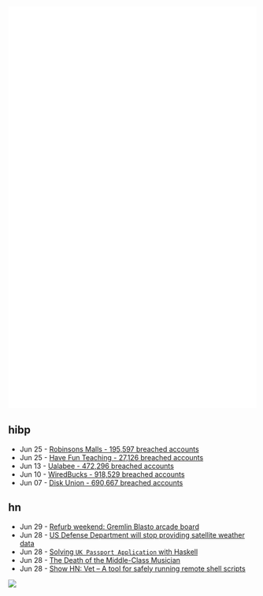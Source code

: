 ![Metrics](https://raw.githubusercontent.com/phixion/phixion/master/metrics.svg)

## hibp

<!--
for https://github.com/phixion/phixion/blob/main/.github/workflows/feeds.yml
-->
<!--START_SECTION:haveibeenpwnd-->
- Jun 25 - [Robinsons Malls - 195,597 breached accounts](https://haveibeenpwned.com/Breach/RobinsonsMalls)
- Jun 25 - [Have Fun Teaching - 27,126 breached accounts](https://haveibeenpwned.com/Breach/HaveFunTeaching)
- Jun 13 - [Ualabee - 472,296 breached accounts](https://haveibeenpwned.com/Breach/Ualabee)
- Jun 10 - [WiredBucks - 918,529 breached accounts](https://haveibeenpwned.com/Breach/WiredBucks)
- Jun 07 - [Disk Union - 690,667 breached accounts](https://haveibeenpwned.com/Breach/DiskUnion)
<!--END_SECTION:haveibeenpwnd-->

## hn

<!--
for https://github.com/phixion/phixion/blob/main/.github/workflows/feeds.yml
-->
<!--START_SECTION:hn-->
- Jun 29 - [Refurb weekend: Gremlin Blasto arcade board](http://oldvcr.blogspot.com/2025/06/refurb-weekend-gremlin-blasto-arcade.html)
- Jun 28 - [US Defense Department will stop providing satellite weather data](https://text.npr.org/nx-s1-5446120)
- Jun 28 - [Solving `UK Passport Application` with Haskell](https://jameshaydon.github.io/passport/)
- Jun 28 - [The Death of the Middle-Class Musician](https://thewalrus.ca/the-death-of-the-middle-class-musician/)
- Jun 28 - [Show HN: Vet – A tool for safely running remote shell scripts](https://getvet.sh)
<!--END_SECTION:hn-->

<!--
for https://yhype.me
-->
![](https://hit.yhype.me/github/profile?user_id=13013670)
